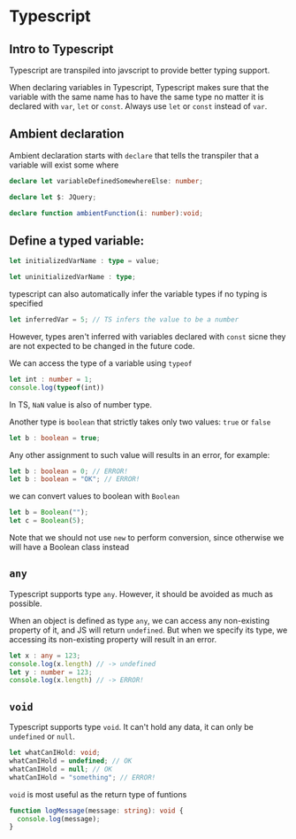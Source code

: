 # Typescript
## Intro to Typescript
Typescript are transpiled into javscript to provide better typing support.

When declaring variables in Typescript, Typescript makes sure that the variable with the same name has to have the same type no matter it is declared with `var`, `let` or `const`. Always use `let` or `const` instead of `var`.


## Ambient declaration
Ambient declaration starts with `declare` that tells the transpiler that a variable will exist some where
```typescript
declare let variableDefinedSomewhereElse: number; 

declare let $: JQuery;

declare function ambientFunction(i: number):void;
```

## Define a typed variable:
```typescript
let initializedVarName : type = value;

let uninitializedVarName : type;
```
typescript can also automatically infer the variable types if no typing is specified
```typescript
let inferredVar = 5; // TS infers the value to be a number
```
However, types aren't inferred with variables declared with `const` sicne they are not expected to be changed in the future code. 

We can access the type of a variable using `typeof`
```typescript
let int : number = 1;
console.log(typeof(int))
```
In TS, `NaN` value is also of number type.

Another type is `boolean` that strictly takes only two values: `true` or `false`
```typescript
let b : boolean = true;
```
Any other assignment to such value will results in an error, for example:
```typescript
let b : boolean = 0; // ERROR!
let b : boolean = "OK"; // ERROR!
```
we can convert values to boolean with `Boolean`
```typescript
let b = Boolean("");
let c = Boolean(5);
```
Note that we should not use `new` to perform conversion, since otherwise we will have a Boolean class instead

## `any`
Typescript supports type `any`. However, it should be avoided as much as possible. 

When an object is defined as type `any`, we can access any non-existing property of it, and JS will return `undefined`. But when we specify its type, we accessing its non-existing property will result in an error.
```typescript
let x : any = 123;
console.log(x.length) // -> undefined
let y : number = 123;
console.log(x.length) // -> ERROR!
```

## `void`
Typescript supports type `void`. It can't hold any data, it can only be `undefined` or `null`.
```typescript
let whatCanIHold: void;
whatCanIHold = undefined; // OK
whatCanIHold = null; // OK
whatCanIHold = "something"; // ERROR!
```

`void` is most useful as the return type of funtions
```typescript
function logMessage(message: string): void {
  console.log(message);
}
```

